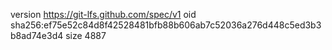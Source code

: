 version https://git-lfs.github.com/spec/v1
oid sha256:ef75e52c84d8f42528481bfb88b606ab7c52036a276d448c5ed3b3b8ad74e3d4
size 4887
